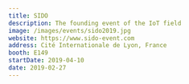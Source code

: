 ```yaml
---
title: SIDO
description: The founding event of the IoT field
image: /images/events/sido2019.jpg
website: https://www.sido-event.com
address: Cité Internationale de Lyon, France
booth: E149
startDate: 2019-04-10
date: 2019-02-27
---
```

